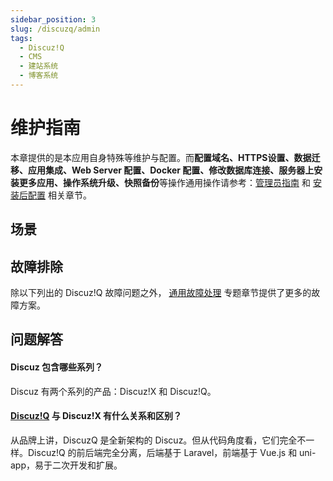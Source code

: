 ```yaml
---
sidebar_position: 3
slug: /discuzq/admin
tags:
  - Discuz!Q
  - CMS
  - 建站系统
  - 博客系统
---
```


# 维护指南

本章提供的是本应用自身特殊等维护与配置。而**配置域名、HTTPS设置、数据迁移、应用集成、Web Server 配置、Docker 配置、修改数据库连接、服务器上安装更多应用、操作系统升级、快照备份**等操作通用操作请参考：[管理员指南](../administrator) 和 [安装后配置](../install/setup) 相关章节。

## 场景

## 故障排除

除以下列出的 Discuz!Q 故障问题之外， [通用故障处理](../troubleshoot) 专题章节提供了更多的故障方案。 


## 问题解答

#### Discuz 包含哪些系列？

Discuz 有两个系列的产品：Discuz!X 和 Discuz!Q。

#### [Discuz!Q](https://discuz.com/) 与 Discuz!X 有什么关系和区别？

从品牌上讲，DiscuzQ 是全新架构的 Discuz。但从代码角度看，它们完全不一样。Discuz!Q 的前后端完全分离，后端基于 Laravel，前端基于 Vue.js 和 uni-app，易于二次开发和扩展。




